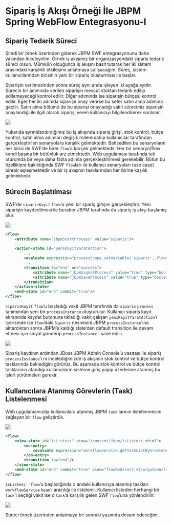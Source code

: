 # Sipariş İş Akışı Örneği İle JBPM Spring WebFlow Entegrasyonu-I
## Sipariş Tedarik Süreci

Şimdi bir örnek üzerinden giderek JBPM SWF entegrasyonunu daha yakından inceleyelim. Örnek iş akışımız bir organizasyondaki 
sipariş tedarik süreci olsun. Mümkün olduğunca iş akışını basit tutarak her iki sistem arasındaki karşılıklı etkileşimi 
anlatmaya çalışacağım. Süreç, sistem kullanıcılarından birisinin yeni bir sipariş oluşturması ile başlar. 

Siparişin verilmesinden sonra süreç aynı anda işleyen iki ayağa ayrılır. Sürecin bir adımında verilen siparişin mevcut 
stoktan tedarik edilip edilemeyeceği kontrol edilir. Diğer adımında ise siparişin bütçesi kontrol edilir. Eğer her iki 
adımda siparişe onay verirse bu sefer satın alma adımına geçilir. Satın alma bölümü de bu siparişi onayladığı vakit 
sürecimiz siparişin onaylandığı ile ilgili olarak siparişi veren kullanıcıyı bilgilendirerek sonlanır.

![](http://kenansevindik.com/assets/images/jbpm-swf-01.png)

Yukarıda ayrıntılandırdığımız bu iş akışında sipariş girişi, stok kontrol, bütçe kontrol, satın alma adımları değişik 
rollere sahip kullanıcılar tarafından gerçekleştirilen senaryolara karşılık gelmektedir. Bahsedilen bu senaryoların her 
birisi de SWF’de birer `flow`’a karşılık gelmektedir. Her bir senaryo/flow kendi başına bir bütünlük arz etmektedir. Web 
uygulaması tarafında tek oturumda bir veya daha fazla adımla gerçekleştirilmesi gerekebilir. Bütün bu özelliklere bakıldığında 
SWF `flow`ları ile kullanıcı senaryoları (use case) birebir eşleşmektedir ve bir iş akışının tasklarından her birine 
kaşılık gelmektedir.

## Sürecin Başlatılması

SWF’de `siparisKayit` `flow`’u yeni bir spariş girişini gerçekleştirir. Yeni siparişin kaydedilmesi ile beraber JBPM 
tarafında da sipariş iş akışı başlamış olur.

![](http://kenansevindik.com/assets/images/jbpm-swf-02.png)

```xml
<flow>
    <attribute name="jbpmStartProcess" value="siparis"/> 
    ... 
    <action-state id="yeniKayitYaratAction"> 
        ... 
        <evaluate expression="processScope.setVariable('siparis', flowScope.siparis)"/>
        ... 
        <transition to="end" on="success"> 
            <attribute name="jbpmSignalProcess" value="true" type="boolean"/> 
            <attribute name="jbpmSaveProcess" value="true" type="boolean"/> 
        </transition> 
    </action-state> 
    <end-state id="end" commit="true"/> 
</flow>
```

`siparisKayit` `flow`’u başladığı vakit JBPM tarafında da `siparis` `process` 
tanımından yeni bir `processInstance` oluşturulur. Kullanıcı sipariş kayıt ekranında kaydet butonuna tıkladığı vakit 
çalışan `yeniKayitYaratAction`’ı içerisinde ise `flow`’daki `Siparis` nesnesini JBPM `processInstance`’ına aktardıktan 
sonra JBPM’e kaldığı state’den default transition ile devam etmesi için sinyal gönderip `processInstance`’ı save edilir.

![](http://kenansevindik.com/assets/images/jbpm-swf-03.png)

Sipariş kaydının ardından JBoss JBPM Admin Console’u vasıtası ile sipariş `processInstance`’ı nı incelediğimizde iş 
akışının stok kontrol ve bütçe kontrol tasklarında beklediğini görürüz. Bu aşamada stok kontrol ve bütçe kontrol 
tasklarının atandığı kullanıcıların sisteme giriş yapıp üzerlerine atanmış bu işleri yürütmeleri gerekir.

## Kullanıcılara Atanmış Görevlerin (Task) Listelenmesi

Web uygulamamızda kullanıcılara atanmış JBPM `task`’larının listelenmesini sağlayan bir `flow` geliştirdik.

![](http://kenansevindik.com/assets/images/jbpm-swf-04.png)

```xml
<flow> 
    <view-state id="isListesi" view="/content/jbpm/isListesi.xhtml"> 
        <on-entry> 
            <evaluate expression="workflowService.getTaskListByGrantedAuthorities()" result="flowScope.sorguSonuclari" result-type="dataModel"/> 
        </on-entry> 
        <transition to="end"/> 
    </view-state> 
    <end-state id="end" commit="true" view="flowRedirect:${sorguSonuclari.selectedRow.name}?_jbpmTaskId=${sorguSonuclari.selectedRow.id}"/> 
</flow>
```

`isListesi``flow`’u başladığında o andaki kullanıcıya atanmış taskları `workflowService` `bean`’ı aracılığı ile listelenir.
Kullanıcı listeden herhangi bir `task`’ı seçtiği vakit ise o `task`’a karşılık gelen SWF `flow`’una yönlendirilir.

![](http://kenansevindik.com/assets/images/jbpm-swf-05.png)

Süreci örnek üzerinden anlatmaya bir sonraki yazımda devam edeceğim.

